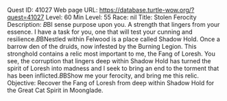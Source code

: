 Quest ID: 41027
Web page URL: https://database.turtle-wow.org/?quest=41027
Level: 60
Min Level: 55
Race: nil
Title: Stolen Ferocity
Description: <The Cat Spirit looks upon you with a growing curiosity.>$B$BI sense purpose upon you. A strength that lingers from your essence. I have a task for you, one that will test your cunning and resilience.$B$BNestled within Felwood is a place called Shadow Hold. Once a barrow den of the druids, now infested by the Burning Legion. This stronghold contains a relic most important to me, the Fang of Loresh. You see, the corruption that lingers deep within Shadow Hold has turned the spirit of Loresh into madness and I seek to bring an end to the torment that has been inflicted.$B$BShow me your ferocity, and bring me this relic.
Objective: Recover the Fang of Loresh from deep within Shadow Hold for the Great Cat Spirit in Moonglade.
